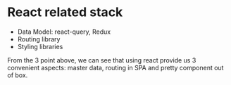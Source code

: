 # React related stack

* Data Model: react-query, Redux
* Routing library
* Styling libraries

From the 3 point above, we can see that using react provide us 3 convenient aspects: master data, routing in SPA and pretty component out of box.